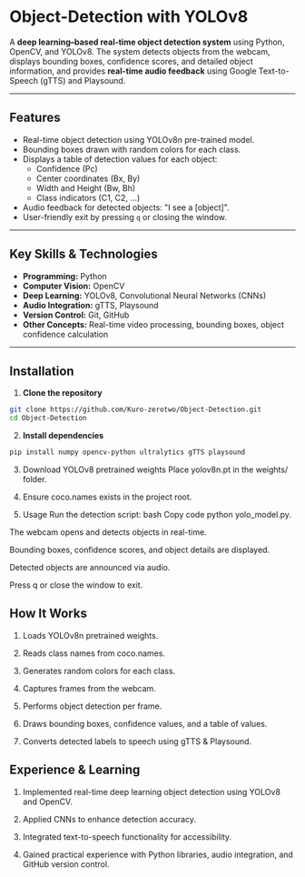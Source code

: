 # Object-Detection with YOLOv8

A **deep learning–based real-time object detection system** using Python, OpenCV, and YOLOv8. The system detects objects from the webcam, displays bounding boxes, confidence scores, and detailed object information, and provides **real-time audio feedback** using Google Text-to-Speech (gTTS) and Playsound.

---

## Features

- Real-time object detection using YOLOv8n pre-trained model.
- Bounding boxes drawn with random colors for each class.
- Displays a table of detection values for each object:
  - Confidence (Pc)
  - Center coordinates (Bx, By)
  - Width and Height (Bw, Bh)
  - Class indicators (C1, C2, …)
- Audio feedback for detected objects: "I see a [object]".
- User-friendly exit by pressing `q` or closing the window.

---

## Key Skills & Technologies

- **Programming:** Python  
- **Computer Vision:** OpenCV  
- **Deep Learning:** YOLOv8, Convolutional Neural Networks (CNNs)  
- **Audio Integration:** gTTS, Playsound  
- **Version Control:** Git, GitHub  
- **Other Concepts:** Real-time video processing, bounding boxes, object confidence calculation  

---

## Installation

1. **Clone the repository**  
```bash
git clone https://github.com/Kuro-zerotwo/Object-Detection.git
cd Object-Detection
```

2. **Install dependencies**  
```bash
pip install numpy opencv-python ultralytics gTTS playsound

```
3. Download YOLOv8 pretrained weights
   Place yolov8n.pt in the weights/ folder.

4. Ensure coco.names exists in the project root.

5. Usage
Run the detection script:
bash
Copy code
python yolo_model.py.

 The webcam opens and detects objects in real-time.

 Bounding boxes, confidence scores, and object details are displayed.

 Detected objects are announced via audio.

 Press q or close the window to exit.


## How It Works
1. Loads YOLOv8n pretrained weights.

2. Reads class names from coco.names.

3. Generates random colors for each class.

4. Captures frames from the webcam.

5. Performs object detection per frame.

6. Draws bounding boxes, confidence values, and a table of values.

7. Converts detected labels to speech using gTTS & Playsound.

## Experience & Learning
1. Implemented real-time deep learning object detection using YOLOv8 and OpenCV.

2. Applied CNNs to enhance detection accuracy.

3. Integrated text-to-speech functionality for accessibility.

4. Gained practical experience with Python libraries, audio integration, and GitHub version control.




